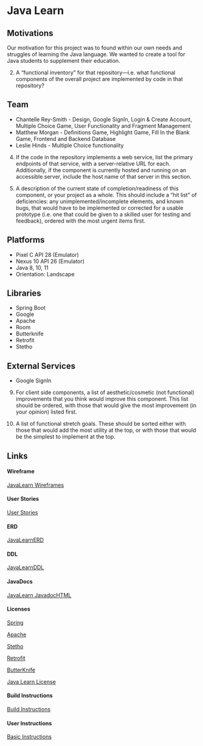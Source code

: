 # Java Learn

## Motivations 

Our motivation for this project was to found within our own needs and struggles of learning the Java language. We wanted to create
a tool for Java students to supplement their education. 

2. A “functional inventory” for that repository—i.e. what functional components of the overall project are implemented by code in that repository?

## Team

* Chantelle Rey-Smith - Design, Google SignIn, Login & Create Account, Multiple Choice Game, User Functionality and Fragment Management
* Matthew Morgan - Definitions Game, Highlight Game, Fill In the Blank Game, Frontend and Backend Database
* Leslie Hinds -  Multiple Choice functionality

4. If the code in the repository implements a web service, list the primary endpoints of that service, with a server-relative URL for each. Additionally, if the component is currently hosted and running on an accessible server, include the host name of that server in this section.


5. A description of the current state of completion/readiness of this component, or your project as a whole. This should include a “hit list” of deficiencies: any unimplemented/incomplete elements, and known bugs, that would have to be implemented or corrected for a usable prototype (i.e. one that could be given to a skilled user for testing and feedback), ordered with the most urgent items first.


## Platforms
  
* Pixel C API 28 (Emulator)
* Nexus 10 API 26 (Emulator)
* Java 8, 10, 11
* Orientation: Landscape
 
## Libraries

* Spring Boot
* Google
* Apache
* Room
* Butterknife
* Retrofit
* Stetho

## External Services

* Google SignIn
 
9. For client side components, a list of aesthetic/cosmetic (not functional) improvements that you think would improve this component. This list should be ordered, with those that would give the most improvement (in your opinion) listed first.

10. A list of functional stretch goals. These should be sorted either with those that would add the most utility at the top, or with those that would be the simplest to implement at the top.

## Links

#### Wireframe

[JavaLearn Wireframes](JavaLearn_Mockup.pdf)

#### User Stories

[User Stories](Java_Learn_UserStories.pdf )

#### ERD

[JavaLearnERD](java_learn_erd.pdf)

#### DDL

[JavaLearnDDL](java_learn_ddl.pdf)

#### JavaDocs

[JavaLearn JavadocHTML]()

#### Licenses 

[Spring](https://spring.io/projects/spring-restdocs)

[Apache](http://www.apache.org/licenses/LICENSE-2.0)

[Stetho](https://github.com/facebook/stetho/blob/master/LICENSE)

[Retrofit](https://github.com/square/retrofit/blob/master/LICENSE.txt)

[ButterKnife](http://jakewharton.github.io/butterknife/)

[Java Learn License](https://github.com/project-java-learn/java_learn/blob/master/LICENSE)

#### Build Instructions

[Build Instructions](JavaLearn_BuildComp.pdf)  

#### User Instructions

[Basic Instructions](JavaLearn_BasicIns.pdf)
    

